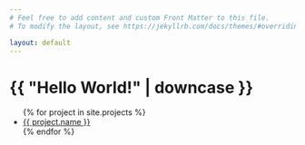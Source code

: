 ```yaml
---
# Feel free to add content and custom Front Matter to this file.
# To modify the layout, see https://jekyllrb.com/docs/themes/#overriding-theme-defaults

layout: default
---
```


<h1>{{ "Hello World!" | downcase }}</h1>

<ul>
  {% for project in site.projects %}
    <li>
      <a href='{{ project.url }}'>{{ project.name }}</a>
    </li>
  {% endfor %}
</ul>